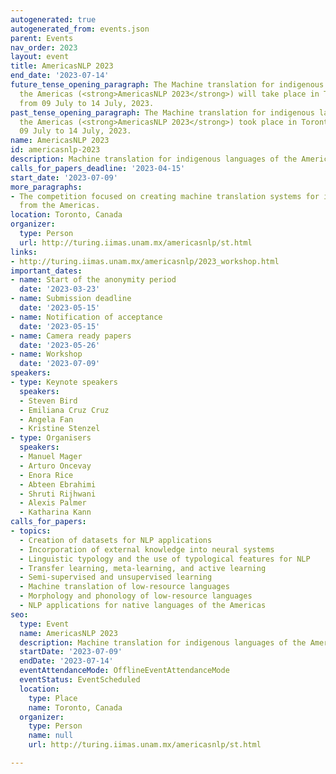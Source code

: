 ```yaml
---
autogenerated: true
autogenerated_from: events.json
parent: Events
nav_order: 2023
layout: event
title: AmericasNLP 2023
end_date: '2023-07-14'
future_tense_opening_paragraph: The Machine translation for indigenous languages of
  the Americas (<strong>AmericasNLP 2023</strong>) will take place in Toronto, Canada
  from 09 July to 14 July, 2023.
past_tense_opening_paragraph: The Machine translation for indigenous languages of
  the Americas (<strong>AmericasNLP 2023</strong>) took place in Toronto, Canada from
  09 July to 14 July, 2023.
name: AmericasNLP 2023
id: americasnlp-2023
description: Machine translation for indigenous languages of the Americas
calls_for_papers_deadline: '2023-04-15'
start_date: '2023-07-09'
more_paragraphs:
- The competition focused on creating machine translation systems for indigenous languages
  from the Americas.
location: Toronto, Canada
organizer:
  type: Person
  url: http://turing.iimas.unam.mx/americasnlp/st.html
links:
- http://turing.iimas.unam.mx/americasnlp/2023_workshop.html
important_dates:
- name: Start of the anonymity period
  date: '2023-03-23'
- name: Submission deadline
  date: '2023-05-15'
- name: Notification of acceptance
  date: '2023-05-15'
- name: Camera ready papers
  date: '2023-05-26'
- name: Workshop
  date: '2023-07-09'
speakers:
- type: Keynote speakers
  speakers:
  - Steven Bird
  - Emiliana Cruz Cruz
  - Angela Fan
  - Kristine Stenzel
- type: Organisers
  speakers:
  - Manuel Mager
  - Arturo Oncevay
  - Enora Rice
  - Abteen Ebrahimi
  - Shruti Rijhwani
  - Alexis Palmer
  - Katharina Kann
calls_for_papers:
- topics:
  - Creation of datasets for NLP applications
  - Incorporation of external knowledge into neural systems
  - Linguistic typology and the use of typological features for NLP
  - Transfer learning, meta-learning, and active learning
  - Semi-supervised and unsupervised learning
  - Machine translation of low-resource languages
  - Morphology and phonology of low-resource languages
  - NLP applications for native languages of the Americas
seo:
  type: Event
  name: AmericasNLP 2023
  description: Machine translation for indigenous languages of the Americas
  startDate: '2023-07-09'
  endDate: '2023-07-14'
  eventAttendanceMode: OfflineEventAttendanceMode
  eventStatus: EventScheduled
  location:
    type: Place
    name: Toronto, Canada
  organizer:
    type: Person
    name: null
    url: http://turing.iimas.unam.mx/americasnlp/st.html

---
```


